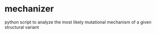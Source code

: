 # mechanizer
python script to analyze the most likely mutational mechanism of a given structural variant
